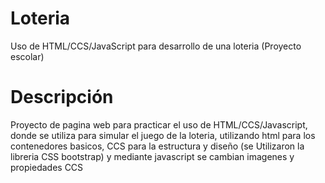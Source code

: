 # Loteria
Uso de HTML/CCS/JavaScript para desarrollo de una loteria (Proyecto escolar)

# Descripción
Proyecto de pagina web para practicar el uso de HTML/CCS/Javascript, donde se utiliza para simular el juego de la loteria, utilizando html para los contenedores basicos, CCS para la estructura y diseño (se Utilizaron la libreria CSS bootstrap) y mediante javascript se cambian imagenes y propiedades CCS
